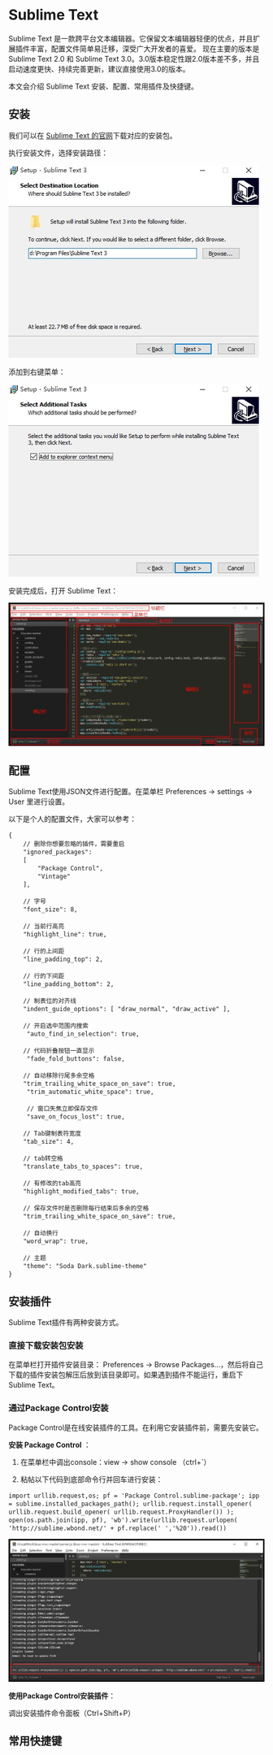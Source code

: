 # Sublime Text

Sublime Text 是一款跨平台文本编辑器。它保留文本编辑器轻便的优点，并且扩展插件丰富，配置文件简单易迁移，深受广大开发者的喜爱。 现在主要的版本是 Sublime Text 2.0 和 Sublime Text 3.0。3.0版本稳定性跟2.0版本差不多，并且启动速度更快、持续完善更新，建议直接使用3.0的版本。

本文会介绍 Sublime Text 安装、配置、常用插件及快捷键。

## 安装

我们可以在 [Sublime Text 的官网](http://www.sublimetext.com/3)下载对应的安装包。

执行安装文件，选择安装路径：

![](/assets/sublime1.jpg)

添加到右键菜单：

![](/assets/sublime2.jpg)

安装完成后，打开 Sublime Text：

![](/assets/sublime4.jpg)

## 配置

Sublime Text使用JSON文件进行配置。在菜单栏 Preferences -&gt; settings -&gt;  User 里进行设置。

以下是个人的配置文件，大家可以参考：

```
{
    // 删除你想要忽略的插件，需要重启
    "ignored_packages":
    [
        "Package Control",
        "Vintage"
    ],

    // 字号
    "font_size": 8,

    // 当前行高亮
    "highlight_line": true,

    // 行的上间距
    "line_padding_top": 2,

    // 行的下间距
    "line_padding_bottom": 2,

    // 制表位的对齐线
    "indent_guide_options": [ "draw_normal", "draw_active" ],

    // 开启选中范围内搜索
     "auto_find_in_selection": true,

    // 代码折叠按钮一直显示
     "fade_fold_buttons": false,

    // 自动移除行尾多余空格
    "trim_trailing_white_space_on_save": true,
     "trim_automatic_white_space": true,

     // 窗口失焦立即保存文件
     "save_on_focus_lost": true,

    // Tab键制表符宽度
    "tab_size": 4,

    // tab转空格
    "translate_tabs_to_spaces": true,

    // 有修改的tab高亮
    "highlight_modified_tabs": true,

    // 保存文件时是否删除每行结束后多余的空格
    "trim_trailing_white_space_on_save": true,

    // 自动换行
    "word_wrap": true,

    // 主题
    "theme": "Soda Dark.sublime-theme"
}
```

## 安装插件

Sublime Text插件有两种安装方式。

### 直接下载安装包安装

在菜单栏打开插件安装目录： Preferences -&gt; Browse Packages…，然后将自己下载的插件安装包解压后放到该目录即可。如果遇到插件不能运行，重启下Sublime Text。

### 通过Package Control安装

Package Control是在线安装插件的工具。在利用它安装插件前，需要先安装它。

**安装 Package Control** ：

1. 在菜单栏中调出console：view -&gt; show console （ctrl+\`）

2. 粘帖以下代码到底部命令行并回车进行安装：


```
import urllib.request,os; pf = 'Package Control.sublime-package'; ipp = sublime.installed_packages_path(); urllib.request.install_opener( urllib.request.build_opener( urllib.request.ProxyHandler()) ); open(os.path.join(ipp, pf), 'wb').write(urllib.request.urlopen( 'http://sublime.wbond.net/' + pf.replace(' ','%20')).read()) 
```

![](/assets/sublime3.jpg)

**使用Package Control安装插件**：

调出安装插件命令面板（Ctrl+Shift+P）



## 常用快捷键

